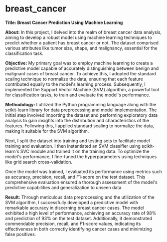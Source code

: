 # breast_cancer

**Title: Breast Cancer Prediction Using Machine Learning**

**About:**
In this project, I delved into the realm of breast cancer data analysis, aiming to develop a robust model using machine learning techniques to predict whether a patient has breast cancer or not. The dataset comprised various attributes like tumor size, shape, and malignancy, essential for the classification task.

**Objective:**
My primary goal was to employ machine learning to create a predictive model capable of accurately distinguishing between benign and malignant cases of breast cancer. To achieve this, I adopted the standard scaling technique to normalize the data, ensuring that each feature contributed equally to the model's learning process. Subsequently, I implemented the Support Vector Machine (SVM) algorithm, a powerful tool for classification tasks, to train and evaluate the model's performance.

**Methodology:**
I utilized the Python programming language along with the scikit-learn library for data preprocessing and model implementation. The initial step involved importing the dataset and performing exploratory data analysis to gain insights into the distribution and characteristics of the features. Following this, I applied standard scaling to normalize the data, making it suitable for the SVM algorithm.

Next, I split the dataset into training and testing sets to facilitate model training and evaluation. I then instantiated an SVM classifier using scikit-learn's SVC module and trained it on the training data. To optimize the model's performance, I fine-tuned the hyperparameters using techniques like grid search cross-validation.

Once the model was trained, I evaluated its performance using metrics such as accuracy, precision, recall, and F1-score on the test dataset. This comprehensive evaluation ensured a thorough assessment of the model's predictive capabilities and generalization to unseen data.

**Result:**
Through meticulous data preprocessing and the utilization of the SVM algorithm, I successfully developed a predictive model with remarkable accuracy in discerning breast cancer cases. The model exhibited a high level of performance, achieving an accuracy rate of 98% and prediction of 93% on the test dataset. Additionally, it demonstrated commendable precision, recall, and F1-score values, indicating its effectiveness in both correctly identifying cancer cases and minimizing false positives.

